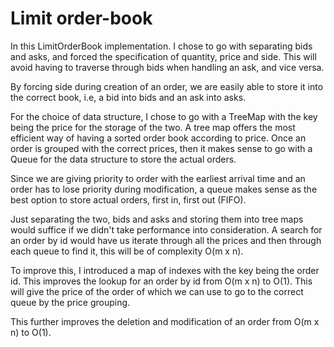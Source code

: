 # Limit order-book

In this LimitOrderBook implementation. I chose to go with separating bids and asks, and forced the specification of quantity, price and side.
This will avoid having to traverse through bids when handling an ask, and vice versa. 

By forcing side during creation of an order, we are easily able to store it into the correct book, i.e, a bid into bids and an ask into asks.

For the choice of data structure, I chose to go with a TreeMap with the key being the price for the storage of the two. A tree map offers the most efficient  way of having a sorted order book according to price. 
Once an order is grouped with the correct prices, then it makes sense to go with a Queue for the data structure to store the actual orders.

Since we are giving priority to order with the earliest arrival time and an order has to lose priority during modification, a queue makes sense as the best option to store actual orders, first in, first out (FIFO).

Just separating the two, bids and asks and storing them into tree maps would suffice if we didn't take performance into consideration. 
A search for an order by id would have us iterate through all the prices and then through each queue to find it, this will be of complexity O(m x n).

To improve this, I introduced a map of indexes with the key being the order id. This improves the lookup for an order by id from O(m x n) to O(1). 
This will give the price of the order of which we can use to go to the correct queue by the price grouping. 

This further improves the deletion and modification of an order from O(m x n) to O(1).